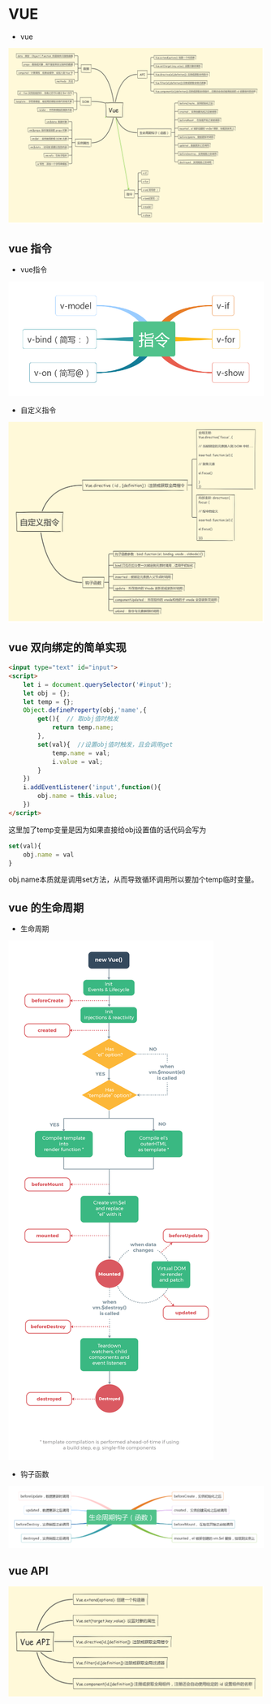 # VUE

- vue

![自带指令](https://github.com/ChesterBu/Blog/blob/master/img/vueImg/vue.png?raw=true)

## vue 指令

- vue指令

![自带指令](https://github.com/ChesterBu/Blog/blob/master/img/vueImg/vdirective.png?raw=true)

- 自定义指令

![自定义指令](https://github.com/ChesterBu/Blog/blob/master/img/vueImg/directive.png?raw=true)

## vue 双向绑定的简单实现

```html
<input type="text" id="input">
<script>
    let i = document.querySelector('#input');
    let obj = {};
    let temp = {}; 
    Object.defineProperty(obj,'name',{
        get(){  // 取obj值时触发
            return temp.name;
        },
        set(val){  //设置obj值时触发，且会调用get
            temp.name = val;
            i.value = val;
        }
    })
    i.addEventListener('input',function(){
        obj.name = this.value;
    })
</script>

```

这里加了temp变量是因为如果直接给obj设置值的话代码会写为

```js
set(val){
    obj.name = val
}
```

obj.name本质就是调用set方法，从而导致循环调用所以要加个temp临时变量。

## vue 的生命周期

- 生命周期

![生命周期](https://github.com/ChesterBu/Blog/blob/master/img/vueImg/lifecycle.png?raw=true)

- 钩子函数

![钩子函数](https://github.com/ChesterBu/Blog/blob/master/img/vueImg/lifecycle-hook.png?raw=true)

## vue API

![API](https://github.com/ChesterBu/Blog/blob/master/img/vueImg/vueAPI.png?raw=true)

